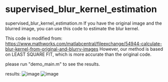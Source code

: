 # supervised_blur_kernel_estimation
supervised_blur_kernel_estimation.m
If you have the original image and the blurred image, you can use this code to estimate the blur kernel.

This code is modified from:
https://www.mathworks.com/matlabcentral/fileexchange/54944-calculate-blur-kernel-from-original-and-blurry-images
However, our method is based on LEAST SQUARE FIT, which is more accurate than the original code.

please run "demo_main.m" to see the results.


results:
![image](https://github.com/VeroHU/supervised_blur_kernel_estimation/blob/master/peppers.jpg)
![image](https://github.com/VeroHU/supervised_blur_kernel_estimation/blob/master/kernel.jpg)
